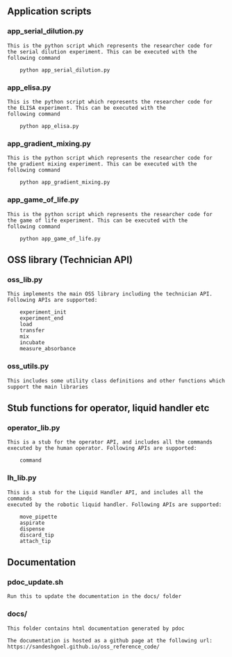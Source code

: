 ## Application scripts

### app_serial_dilution.py
    This is the python script which represents the researcher code for
    the serial dilution experiment. This can be executed with the 
    following command

        python app_serial_dilution.py

### app_elisa.py
    This is the python script which represents the researcher code for
    the ELISA experiment. This can be executed with the 
    following command

        python app_elisa.py

### app_gradient_mixing.py
    This is the python script which represents the researcher code for
    the gradient mixing experiment. This can be executed with the 
    following command

        python app_gradient_mixing.py

### app_game_of_life.py
    This is the python script which represents the researcher code for
    the game of life experiment. This can be executed with the 
    following command

        python app_game_of_life.py

## OSS library (Technician API)

### oss_lib.py
    This implements the main OSS library including the technician API. 
    Following APIs are supported:
    
        experiment_init
        experiment_end
        load
        transfer
        mix
        incubate
        measure_absorbance


### oss_utils.py
    This includes some utility class definitions and other functions which 
    support the main libraries

## Stub functions for operator, liquid handler etc

### operator_lib.py
    This is a stub for the operator API, and includes all the commands
    executed by the human operator. Following APIs are supported:
    
        command

### lh_lib.py
    This is a stub for the Liquid Handler API, and includes all the commands 
    executed by the robotic liquid handler. Following APIs are supported:
    
        move_pipette
        aspirate
        dispense
        discard_tip
        attach_tip

## Documentation

### pdoc_update.sh
    Run this to update the documentation in the docs/ folder

### docs/
    This folder contains html documentation generated by pdoc
    
    The documentation is hosted as a github page at the following url:
    https://sandeshgoel.github.io/oss_reference_code/

